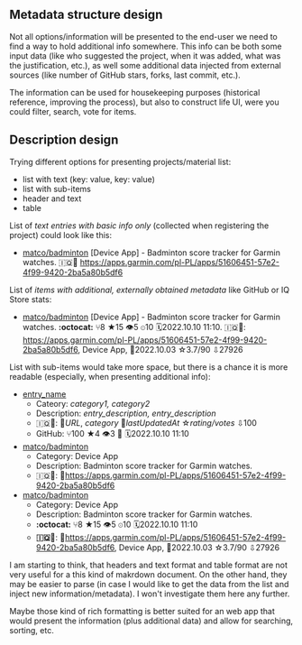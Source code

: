 ## Metadata structure design
Not all options/information will be presented to the end-user
we need to find a way to hold additional info somewhere.
This info can be both some input data (like who suggested the project, when it was added, what was the justification, etc.),
as well some additional data injected from external sources (like number of GitHub stars, forks, last commit, etc.).

The information can be used for housekeeping purposes (historical reference, improving the process),
but also to construct life UI, were you could filter, search, vote for items.


## Description design

Trying different options for presenting projects/material list:
- list with text (key: value, key: value)
- list with sub-items
- header and text
- table


List of _text entries with basic info only_ (collected when registering the project) could look like this:
- [matco/badminton](https://github.com/matco/badminton/) [Device App] - Badminton score tracker for Garmin watches. 🇮🇶🛒 <https://apps.garmin.com/pl-PL/apps/51606451-57e2-4f99-9420-2ba5a80b5df6>

List of _items with additional, externally obtained metadata_ like GitHub or IQ Store stats:
- [matco/badminton](https://github.com/matco/badminton/) [Device App] - Badminton score tracker for Garmin watches. **:octocat:** &#9282;8 &#9733;15 👁5 ⊙10 🗓2022.10.10 11:10. 🇮🇶🛒: <https://apps.garmin.com/pl-PL/apps/51606451-57e2-4f99-9420-2ba5a80b5df6>, Device App, 📅2022.10.03 ☆3.7/90 ⇩27926


List with sub-items would take more space, but there is a chance it is more readable (especially, when presenting additional info):
- [entry_name](entry_url)
  - Cateory: _category1, category2_
  - Description: _entry_description, entry_description_
  - :iraq:🛒: 🔗_URL_, _category_ 📅_lastUpdatedAt_ ☆_rating/votes_ ⇩100
  - GitHub: &#9282;100 &#9733;4 &#128065;3 	&#x1F4C5; 🗓2022.10.10 11:10
- [matco/badminton](https://github.com/matco/badminton/)
  - Category: Device App
  - Description: Badminton score tracker for Garmin watches.
  - 🇮🇶🛒: 🔗<https://apps.garmin.com/pl-PL/apps/51606451-57e2-4f99-9420-2ba5a80b5df6>
- [matco/badminton](https://github.com/matco/badminton/)
  - Category: Device App
  - Description: Badminton score tracker for Garmin watches.
  - **:octocat:** &#9282;8 &#9733;15 👁5 ⊙10 🗓2022.10.10 11:10
  - **🇮🇶🛒**: 🔗<https://apps.garmin.com/pl-PL/apps/51606451-57e2-4f99-9420-2ba5a80b5df6>, Device App, 📅2022.10.03 ☆3.7/90 ⇩27926

I am starting to think, that headers and text format and table format are not very useful for a this kind of makrdown document. On the other hand, they may be easier to parse (in case I would like to get the data from the list and inject new information/metadata). I won't investigate them here any further.

Maybe those kind of rich formatting is better suited for an web app that would present the information (plus additional data) and allow for searching, sorting, etc.